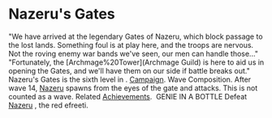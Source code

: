 # Nazeru's Gates

 "We have arrived at the legendary Gates of Nazeru, which block passage to the lost lands. Something foul is at play here, and the troops are nervous. Not the roving enemy war bands we've seen, our men can handle those..."
 "Fortunately, the [Archmage%20Tower](Archmage Guild) is here to aid us in opening the Gates, and we'll have them on our side if battle breaks out."
Nazeru's Gates is the sixth level in .
[Campaign](Campaign).
Wave Composition.
After wave 14, [Nazeru](Nazeru) spawns from the eyes of the gate and attacks. This is not counted as a wave.
Related [Achievements](Achievements).
 GENIE IN A BOTTLE Defeat [Nazeru](Nazeru) , the red efreeti.